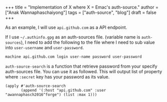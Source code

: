+++
title = "Implementation of X where X = Emac's auth-source."
author = ["Anak Wannaphaschaiyong"]
tags = ["auth-source", "blog"]
draft = false
+++

As an example, I will use `api.github.com` as a API endpoint.

If I use `~/.authinfo.gpg` as an auth-sources file. (variable name is `auth-sources`), I need to add the following to the file where I need to sub value into `user-username` and `user-password`.

```org
machine api.github.com login user-name password user-password
```

`auth-source-search` is a function that retrieve password from your specify auth-sources file. You can use it as followed. This will output list of property where `:secret` key has your password as its value.

```emacs-lisp
(apply #'auth-source-search
       (append '(:host "api.github.com" :user "awannaphasch2016^forge") (list :max 1)))
```
